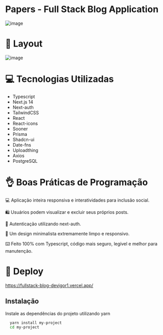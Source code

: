 # Papers - Full Stack Blog Application

![image](https://github.com/devIgor1/fullstack-blog/assets/88665118/97b490d2-864d-4d70-a26e-0345ee3ee2b6)


# 🎨 Layout
![image](https://github.com/devIgor1/fullstack-blog/assets/88665118/4333cc67-f2bb-4210-ac27-d95c74c292f5)

# 💻 Tecnologias Utilizadas

- Typescript
- Next.js 14
- Next-auth
- TailwindCSS
- React
- React-icons
- Sooner
- Prisma
- Shadcn-ui
- Date-fns
- Uploadthing
- Axios
- PostgreSQL

# 👌 Boas Práticas de Programação

💻 Aplicação inteira responsiva e interatividades para inclusão social.

🛍️ Usuários podem visualizar e excluir seus próprios posts.

🔑 Autenticação utilizando next-auth.

🌟 Um design minimalista extremamente limpo e responsivo.

⌨️ Feito 100% com Typescript, código mais seguro, legível e melhor para manutenção.

# 👾 Deploy

https://fullstack-blog-devigor1.vercel.app/

## Instalação

Instale as dependências do projeto utilizando yarn

```bash
  yarn install my-project
  cd my-project
```

